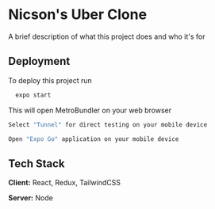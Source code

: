 

# Nicson's Uber Clone

A brief description of what this project does and who it's for


## Deployment

To deploy this project run

```bash
  expo start
```

This  will open MetroBundler on your web browser
```bash
Select "Tunnel" for direct testing on your mobile device
```
```bash
Open "Expo Go" application on your mobile device
```
## Tech Stack

**Client:** React, Redux, TailwindCSS

**Server:** Node

